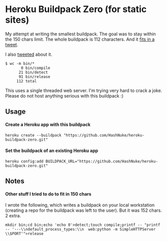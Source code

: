 # Heroku Buildpack Zero (for static sites)

My attempt at writing the smallest buildpack. The goal was to stay within the 150 chars limit. The whole buildpack is 112 characters. And it [fits in a tweet](https://twitter.com/HashNuke/status/454238654446043136).

I also [tweeted](https://twitter.com/HashNuke/status/454239536642400257) about it.

```
$ wc -m bin/*
       0 bin/compile
      21 bin/detect
      91 bin/release
     112 total
```

This uses a single threaded web server. I'm trying very hard to crack a joke. Please do not host anything serious with this buildpack :)


## Usage

#### Create a Heroku app with this buildpack

```
heroku create --buildpack "https://github.com/HashNuke/heroku-buildpack-zero.git"
```

#### Set the buildpack of an existing Heroku app

```
heroku config:add BUILDPACK_URL="https://github.com/HashNuke/heroku-buildpack-zero.git"
```


## Notes

#### Other stuff I tried to do to fit in 150 chars

I wrote the following, which writes a buildpack on your local workstation (creating a repo for the buildpack was left to the user). But it was 152 chars. 2 extra.
  
```
mkdir bin;cd bin;echo 'echo 0'>detect;touch compile;printf -- "printf -- '---\\ndefault_process_types:\\n  web:python -m SimpleHTTPServer \\$PORT'">release
```
